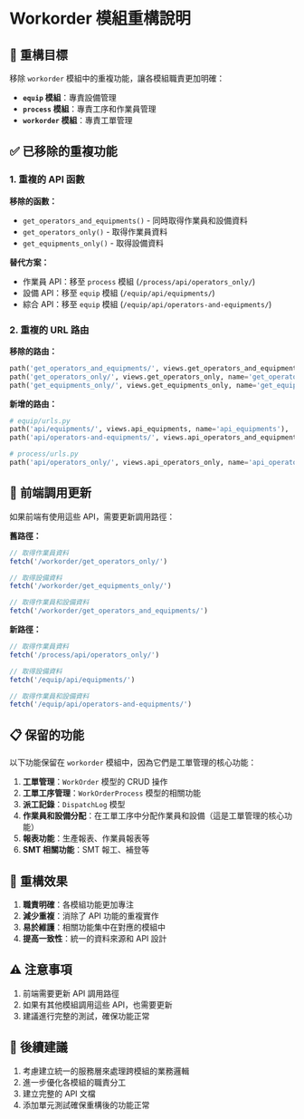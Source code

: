 # Workorder 模組重構說明

## 🎯 重構目標

移除 `workorder` 模組中的重複功能，讓各模組職責更加明確：

- **`equip` 模組**：專責設備管理
- **`process` 模組**：專責工序和作業員管理  
- **`workorder` 模組**：專責工單管理

## ✅ 已移除的重複功能

### 1. 重複的 API 函數

**移除的函數：**
- `get_operators_and_equipments()` - 同時取得作業員和設備資料
- `get_operators_only()` - 取得作業員資料
- `get_equipments_only()` - 取得設備資料

**替代方案：**
- 作業員 API：移至 `process` 模組 (`/process/api/operators_only/`)
- 設備 API：移至 `equip` 模組 (`/equip/api/equipments/`)
- 綜合 API：移至 `equip` 模組 (`/equip/api/operators-and-equipments/`)

### 2. 重複的 URL 路由

**移除的路由：**
```python
path('get_operators_and_equipments/', views.get_operators_and_equipments, name='get_operators_and_equipments'),
path('get_operators_only/', views.get_operators_only, name='get_operators_only'),
path('get_equipments_only/', views.get_equipments_only, name='get_equipments_only'),
```

**新增的路由：**
```python
# equip/urls.py
path('api/equipments/', views.api_equipments, name='api_equipments'),
path('api/operators-and-equipments/', views.api_operators_and_equipments, name='api_operators_and_equipments'),

# process/urls.py  
path('api/operators_only/', views.api_operators_only, name='api_operators_only'),
```

## 🔄 前端調用更新

如果前端有使用這些 API，需要更新調用路徑：

**舊路徑：**
```javascript
// 取得作業員資料
fetch('/workorder/get_operators_only/')

// 取得設備資料  
fetch('/workorder/get_equipments_only/')

// 取得作業員和設備資料
fetch('/workorder/get_operators_and_equipments/')
```

**新路徑：**
```javascript
// 取得作業員資料
fetch('/process/api/operators_only/')

// 取得設備資料
fetch('/equip/api/equipments/')

// 取得作業員和設備資料
fetch('/equip/api/operators-and-equipments/')
```

## 📋 保留的功能

以下功能保留在 `workorder` 模組中，因為它們是工單管理的核心功能：

1. **工單管理**：`WorkOrder` 模型的 CRUD 操作
2. **工單工序管理**：`WorkOrderProcess` 模型的相關功能
3. **派工記錄**：`DispatchLog` 模型
4. **作業員和設備分配**：在工單工序中分配作業員和設備（這是工單管理的核心功能）
5. **報表功能**：生產報表、作業員報表等
6. **SMT 相關功能**：SMT 報工、補登等

## 🎯 重構效果

1. **職責明確**：各模組功能更加專注
2. **減少重複**：消除了 API 功能的重複實作
3. **易於維護**：相關功能集中在對應的模組中
4. **提高一致性**：統一的資料來源和 API 設計

## ⚠️ 注意事項

1. 前端需要更新 API 調用路徑
2. 如果有其他模組調用這些 API，也需要更新
3. 建議進行完整的測試，確保功能正常

## 📝 後續建議

1. 考慮建立統一的服務層來處理跨模組的業務邏輯
2. 進一步優化各模組的職責分工
3. 建立完整的 API 文檔
4. 添加單元測試確保重構後的功能正常 